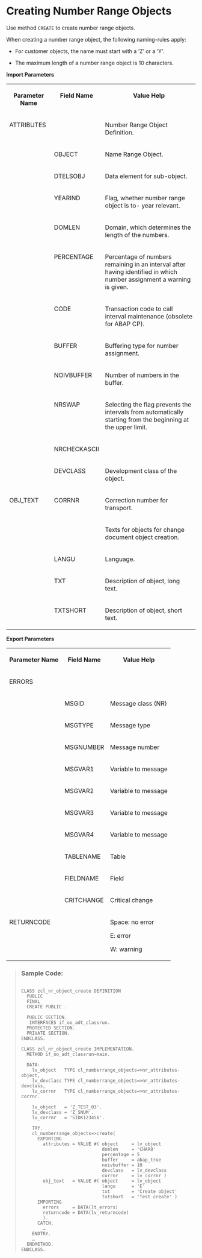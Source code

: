 <!-- loiod72f78f5dc7a4c859a9407e99026b330 -->

# Creating Number Range Objects

Use method `CREATE` to create number range objects.

When creating a number range object, the following naming-rules apply:

-   For customer objects, the name must start with a ‘Z’ or a ‘Y’.

-   The maximum length of a number range object is 10 characters.


**Import Parameters**


<table>
<tr>
<th valign="top">

Parameter Name

</th>
<th valign="top">

Field Name

</th>
<th valign="top">

Value Help

</th>
</tr>
<tr>
<td valign="top">

ATTRIBUTES

</td>
<td valign="top">

 

</td>
<td valign="top">

Number Range Object Definition.

</td>
</tr>
<tr>
<td valign="top">

 

</td>
<td valign="top">

OBJECT

</td>
<td valign="top">

Name Range Object.

</td>
</tr>
<tr>
<td valign="top">

 

</td>
<td valign="top">

DTELSOBJ

</td>
<td valign="top">

Data element for sub-object.

</td>
</tr>
<tr>
<td valign="top">

 

</td>
<td valign="top">

YEARIND

</td>
<td valign="top">

Flag, whether number range object is to- year relevant.

</td>
</tr>
<tr>
<td valign="top">

 

</td>
<td valign="top">

DOMLEN

</td>
<td valign="top">

Domain, which determines the length of the numbers.

</td>
</tr>
<tr>
<td valign="top">

 

</td>
<td valign="top">

PERCENTAGE

</td>
<td valign="top">

Percentage of numbers remaining in an interval after having identified in which number assignment a warning is given.

</td>
</tr>
<tr>
<td valign="top">

 

</td>
<td valign="top">

CODE

</td>
<td valign="top">

Transaction code to call interval maintenance \(obsolete for ABAP CP\).

</td>
</tr>
<tr>
<td valign="top">

 

</td>
<td valign="top">

BUFFER

</td>
<td valign="top">

Buffering type for number assignment.

</td>
</tr>
<tr>
<td valign="top">

 

</td>
<td valign="top">

NOIVBUFFER

</td>
<td valign="top">

Number of numbers in the buffer.

</td>
</tr>
<tr>
<td valign="top">

 

</td>
<td valign="top">

NRSWAP

</td>
<td valign="top">

Selecting the flag prevents the intervals from automatically starting from the beginning at the upper limit.

</td>
</tr>
<tr>
<td valign="top">

 

</td>
<td valign="top">

NRCHECKASCII

</td>
<td valign="top">

 

</td>
</tr>
<tr>
<td valign="top">

 

</td>
<td valign="top">

DEVCLASS

</td>
<td valign="top">

Development class of the object.

</td>
</tr>
<tr>
<td valign="top">

OBJ\_TEXT

</td>
<td valign="top">

CORRNR

</td>
<td valign="top">

Correction number for transport.

</td>
</tr>
<tr>
<td valign="top">

 

</td>
<td valign="top">

 

</td>
<td valign="top">

Texts for objects for change document object creation.

</td>
</tr>
<tr>
<td valign="top">

 

</td>
<td valign="top">

LANGU

</td>
<td valign="top">

Language.

</td>
</tr>
<tr>
<td valign="top">

 

</td>
<td valign="top">

TXT

</td>
<td valign="top">

Description of object, long text.

</td>
</tr>
<tr>
<td valign="top">

 

</td>
<td valign="top">

TXTSHORT

</td>
<td valign="top">

Description of object, short text.

</td>
</tr>
</table>

**Export Parameters**


<table>
<tr>
<th valign="top">

Parameter Name

</th>
<th valign="top">

Field Name

</th>
<th valign="top">

Value Help

</th>
</tr>
<tr>
<td valign="top">

ERRORS

</td>
<td valign="top">

 

</td>
<td valign="top">

 

</td>
</tr>
<tr>
<td valign="top">

 

</td>
<td valign="top">

MSGID

</td>
<td valign="top">

Message class \(NR\)

</td>
</tr>
<tr>
<td valign="top">

 

</td>
<td valign="top">

MSGTYPE

</td>
<td valign="top">

Message type

</td>
</tr>
<tr>
<td valign="top">

 

</td>
<td valign="top">

MSGNUMBER

</td>
<td valign="top">

Message number

</td>
</tr>
<tr>
<td valign="top">

 

</td>
<td valign="top">

MSGVAR1

</td>
<td valign="top">

Variable to message

</td>
</tr>
<tr>
<td valign="top">

 

</td>
<td valign="top">

MSGVAR2

</td>
<td valign="top">

Variable to message

</td>
</tr>
<tr>
<td valign="top">

 

</td>
<td valign="top">

MSGVAR3

</td>
<td valign="top">

Variable to message

</td>
</tr>
<tr>
<td valign="top">

 

</td>
<td valign="top">

MSGVAR4

</td>
<td valign="top">

Variable to message

</td>
</tr>
<tr>
<td valign="top">

 

</td>
<td valign="top">

TABLENAME

</td>
<td valign="top">

Table

</td>
</tr>
<tr>
<td valign="top">

 

</td>
<td valign="top">

FIELDNAME

</td>
<td valign="top">

Field

</td>
</tr>
<tr>
<td valign="top">

 

</td>
<td valign="top">

CRITCHANGE

</td>
<td valign="top">

Critical change

</td>
</tr>
<tr>
<td valign="top">

RETURNCODE

</td>
<td valign="top">

 

</td>
<td valign="top">

Space: no error

E: error

W: warning

</td>
</tr>
</table>

> ### Sample Code:  
> ```abap
> 
> CLASS zcl_nr_object_create DEFINITION
>   PUBLIC
>   FINAL
>   CREATE PUBLIC .
> 
>   PUBLIC SECTION.
>    INTERFACES if_oo_adt_classrun.
>   PROTECTED SECTION.
>   PRIVATE SECTION.
> ENDCLASS.
> 
> CLASS zcl_nr_object_create IMPLEMENTATION.
>   METHOD if_oo_adt_classrun~main.
> 
>   DATA: 
>     lv_object   TYPE cl_numberrange_objects=>nr_attributes-object,
>     lv_devclass TYPE cl_numberrange_objects=>nr_attributes-devclass,
>     lv_corrnr   TYPE cl_numberrange_objects=>nr_attributes-corrnr.
> 
>     lv_object   = 'Z_TEST_03'.
>     lv_devclass = 'Z_SNUM'.
>     lv_corrnr   = 'SIDK123456'.
> 
>     TRY.
>     cl_numberrange_objects=>create(
>       EXPORTING
>         attributes = VALUE #( object     = lv_object
>                               domlen     = 'CHAR8'
>                               percentage = 5
>                               buffer     = abap_true
>                               noivbuffer = 10
>                               devclass   = lv_devclass
>                               corrnr     = lv_corrnr )
>         obj_text   = VALUE #( object     = lv_object
>                               langu      = 'E'
>                               txt        = 'Create object'
>                               txtshort   = 'Test create' )
>       IMPORTING
>         errors     = DATA(lt_errors)
>         returncode = DATA(lv_returncode)
>         ).
>       CATCH.
>         …
>     ENDTRY.
>     …
>   ENDMETHOD.
> ENDCLASS. 
> 
> ```

